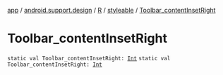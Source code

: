 [app](../../../index.md) / [android.support.design](../../index.md) / [R](../index.md) / [styleable](index.md) / [Toolbar_contentInsetRight](.)

# Toolbar_contentInsetRight

`static val Toolbar_contentInsetRight: `[`Int`](https://kotlinlang.org/api/latest/jvm/stdlib/kotlin/-int/index.html)
`static val Toolbar_contentInsetRight: `[`Int`](https://kotlinlang.org/api/latest/jvm/stdlib/kotlin/-int/index.html)